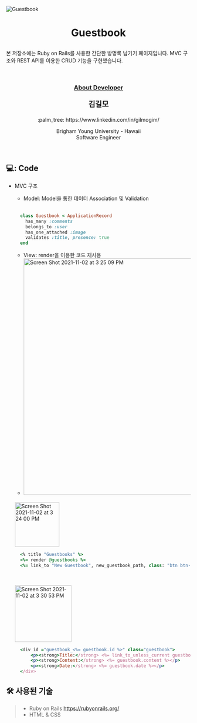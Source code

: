 ![Guestbook](https://user-images.githubusercontent.com/59432666/128343662-e58adbd3-4e7a-4506-808d-63dbc61c0390.png)
# <p align="center"> Guestbook</p>

<p>
본 저장소에는 Ruby on Rails를 사용한 간단한 방명록 남기기 페이지입니다. MVC 구조와 REST API를 이용한 CRUD 기능을 구현했습니다.
</p>
<br/>


### <p align="center" style="text-decoration:underline">About Developer</p>

**<p align="center" style="font-size:15pt">김길모</p>**
<p align="center">:palm_tree: https://www.linkedin.com/in/gilmogim/ </p>
<p align="center">
Brigham Young University - Hawaii<br/>
Software Engineer<br/>
</p>
<br/>

## 💻: Code


- MVC 구조
  * Model: Model을 통한 데이터 Association 및 Validation
  <br/>
  
  ```ruby   
    class Guestbook < ApplicationRecord
      has_many :comments  
      belongs_to :user
      has_one_attached :image
      validates :title, presence: true
    end
  ```
  * View: render을 이용한 코드 재사용
  * <img width="643" alt="Screen Shot 2021-11-02 at 3 25 09 PM" src="https://user-images.githubusercontent.com/59432666/139797039-154a87b6-005e-4fb7-b0ab-296213d15987.png">

  <br/>
  <img width="121" alt="Screen Shot 2021-11-02 at 3 24 00 PM" src="https://user-images.githubusercontent.com/59432666/139796489-7a64e65b-220a-4239-bfae-d251ec799bad.png">
   
  ```ruby 
    <% title "Guestbooks" %>
    <%= render @guestbooks %>
    <%= link_to "New Guestbook", new_guestbook_path, class: "btn btn-primary" %>
    
  ```
  <br/>
  <img width="154" alt="Screen Shot 2021-11-02 at 3 30 53 PM" src="https://user-images.githubusercontent.com/59432666/139797215-c67c8723-b1b2-4ccd-a432-936adc1eb234.png">

  ```ruby 
    <div id ="guestbook_<%= guestbook.id %>" class="guestbook">
        <p><strong>Title:</strong> <%= link_to_unless_current guestbook.title, guestbook %></p>
        <p><strong>Content:</strong> <%= guestbook.content %></p>
        <p><strong>Date:</strong> <%= guestbook.date %></p>
    </div>
  ```
 

## :hammer_and_wrench: 사용된 기술
> + Ruby on Rails https://rubyonrails.org/
> + HTML & CSS

<br/>
